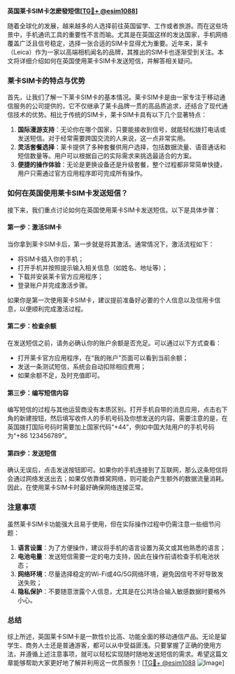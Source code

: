**英国莱卡SIM卡怎麽發短信[[TG💪+ @esim1088](https://t.me/s/esim1088)]**

随着全球化的发展，越来越多的人选择前往英国留学、工作或者旅游。而在这些场景中，手机通讯工具的重要性不言而喻。尤其是在英国这样的发达国家，手机网络覆盖广泛且信号稳定，选择一张合适的SIM卡显得尤为重要。近年来，莱卡（Leica）作为一家以高端相机闻名的品牌，其推出的SIM卡也逐渐受到关注。本文将详细介绍如何在英国使用莱卡SIM卡发送短信，并解答相关疑问。

### 莱卡SIM卡的特点与优势

首先，让我们了解一下莱卡SIM卡的基本情况。莱卡SIM卡是由一家专注于移动通信服务的公司提供的，它不仅继承了莱卡品牌一贯的高品质追求，还结合了现代通信技术的优势。相比于传统的SIM卡，莱卡SIM卡具有以下几个显著特点：

1. **国际漫游支持**：无论你在哪个国家，只要能接收到信号，就能轻松拨打电话或发送短信。对于经常需要跨国交流的人来说，这一点非常实用。
2. **灵活套餐选择**：莱卡提供了多种套餐供用户选择，包括数据流量、语音通话和短信数量等。用户可以根据自己的实际需求来挑选最适合的方案。
3. **便捷的操作体验**：无论是更换设备还是升级套餐，整个过程都非常简单快捷，用户只需通过官方应用程序即可完成所有操作。

### 如何在英国使用莱卡SIM卡发送短信？

接下来，我们重点讨论如何在英国使用莱卡SIM卡发送短信。以下是具体步骤：

#### 第一步：激活SIM卡

当你拿到莱卡SIM卡后，第一步就是将其激活。通常情况下，激活流程如下：
- 将SIM卡插入你的手机；
- 打开手机并按照提示输入相关信息（如姓名、地址等）；
- 下载并安装莱卡官方应用程序；
- 登录账户并完成激活步骤。

如果你是第一次使用莱卡SIM卡，建议提前准备好必要的个人信息以及信用卡信息，以便顺利完成激活过程。

#### 第二步：检查余额

在发送短信之前，请务必确认你的账户余额是否充足。可以通过以下方式查看：
- 打开莱卡官方应用程序，在“我的账户”页面可以看到当前余额；
- 发送一条测试短信，系统会自动扣除相应费用；
- 如果余额不足，及时充值即可。

#### 第三步：编写短信内容

编写短信的过程与其他运营商没有本质区别。打开手机自带的消息应用，点击右下角的新建按钮，然后填写收件人的手机号码及你想发送的内容。需要注意的是，在英国拨打国际号码时需要加上国家代码“+44”，例如中国大陆用户的手机号码为“+86 123456789”。

#### 第四步：发送短信

确认无误后，点击发送按钮即可。如果你的手机连接到了互联网，那么这条短信将会通过网络发送出去；如果仅依靠蜂窝网络，则可能会产生额外的数据流量消耗。因此，在使用莱卡SIM卡时最好确保网络连接正常。

### 注意事项

虽然莱卡SIM卡功能强大且易于使用，但在实际操作过程中仍需注意一些细节问题：

1. **语言设置**：为了方便操作，建议将手机的语言设置为英文或其他熟悉的语言；
2. **电池电量**：发送短信需要一定的电力支持，因此在操作前请检查手机电池状态；
3. **网络环境**：尽量选择稳定的Wi-Fi或4G/5G网络环境，避免因信号不好导致发送失败；
4. **隐私保护**：不要随意泄露个人信息，尤其是在公共场合输入敏感数据时要格外小心。

### 总结

综上所述，英国莱卡SIM卡是一款性价比高、功能全面的移动通信产品。无论是留学生、商务人士还是普通游客，都可以从中受益匪浅。只要掌握了正确的使用方法，并遵循上述注意事项，就可以轻松实现随时随地发送短信的需求。希望这篇文章能够帮助大家更好地了解并利用这一优质服务！[[TG💪+ @esim1088](https://t.me/s/esim1088) ![Image](https://i.postimg.cc/4NQfJmqS/Snipaste-2025-05-13-00-14-12.png)]